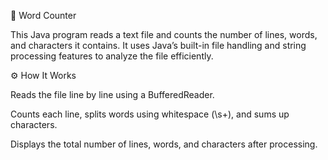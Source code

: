 📘 Word Counter

This Java program reads a text file and counts the number of lines, words, and characters it contains.
It uses Java’s built-in file handling and string processing features to analyze the file efficiently.

⚙️ How It Works

Reads the file line by line using a BufferedReader.

Counts each line, splits words using whitespace (\\s+), and sums up characters.

Displays the total number of lines, words, and characters after processing.

